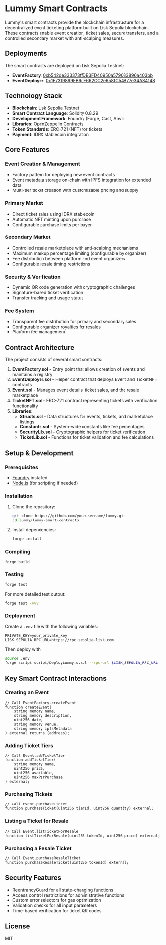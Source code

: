 # Lummy Smart Contracts

Lummy's smart contracts provide the blockchain infrastructure for a decentralized event ticketing platform built on Lisk Sepolia blockchain. These contracts enable event creation, ticket sales, secure transfers, and a controlled secondary market with anti-scalping measures.

## Deployments

The smart contracts are deployed on Lisk Sepolia Testnet:

- **EventFactory**: [0xb542de333373ffDB3FD40950a579033896a403bb](https://sepolia-blockscout.lisk.com/address/0xb542de333373ffDB3FD40950a579033896a403bb)
- **EventDeployer**: [0x1F7319899EB9dF662CC2e658fC54B77e34A84148](https://sepolia-blockscout.lisk.com/address/0x1F7319899EB9dF662CC2e658fC54B77e34A84148)

## Technology Stack

- **Blockchain**: Lisk Sepolia Testnet
- **Smart Contract Language**: Solidity 0.8.29
- **Development Framework**: Foundry (Forge, Cast, Anvil)
- **Libraries**: OpenZeppelin Contracts
- **Token Standards**: ERC-721 (NFT) for tickets
- **Payment**: IDRX stablecoin integration

## Core Features

### Event Creation & Management
- Factory pattern for deploying new event contracts
- Event metadata storage on-chain with IPFS integration for extended data
- Multi-tier ticket creation with customizable pricing and supply

### Primary Market
- Direct ticket sales using IDRX stablecoin
- Automatic NFT minting upon purchase
- Configurable purchase limits per buyer

### Secondary Market
- Controlled resale marketplace with anti-scalping mechanisms
- Maximum markup percentage limiting (configurable by organizer)
- Fee distribution between platform and event organizers
- Configurable resale timing restrictions

### Security & Verification
- Dynamic QR code generation with cryptographic challenges
- Signature-based ticket verification
- Transfer tracking and usage status

### Fee System
- Transparent fee distribution for primary and secondary sales
- Configurable organizer royalties for resales
- Platform fee management

## Contract Architecture

The project consists of several smart contracts:

1. **EventFactory.sol** - Entry point that allows creation of events and maintains a registry
2. **EventDeployer.sol** - Helper contract that deploys Event and TicketNFT contracts
3. **Event.sol** - Manages event details, ticket sales, and the resale marketplace
4. **TicketNFT.sol** - ERC-721 contract representing tickets with verification functionality
5. **Libraries**:
   - **Structs.sol** - Data structures for events, tickets, and marketplace listings
   - **Constants.sol** - System-wide constants like fee percentages
   - **SecurityLib.sol** - Cryptographic helpers for ticket verification
   - **TicketLib.sol** - Functions for ticket validation and fee calculations

## Setup & Development

### Prerequisites
- [Foundry](https://book.getfoundry.sh/getting-started/installation) installed
- [Node.js](https://nodejs.org/) (for scripting if needed)

### Installation

1. Clone the repository:
   ```bash
   git clone https://github.com/yourusername/lummy.git
   cd lummy/lummy-smart-contracts
   ```

2. Install dependencies:
   ```bash
   forge install
   ```

### Compiling

```bash
forge build
```

### Testing

```bash
forge test
```

For more detailed test output:
```bash
forge test -vvv
```

### Deployment

Create a `.env` file with the following variables:
```
PRIVATE_KEY=your_private_key
LISK_SEPOLIA_RPC_URL=https://rpc.sepolia.lisk.com
```

Then deploy with:
```bash
source .env
forge script script/DeployLummy.s.sol --rpc-url $LISK_SEPOLIA_RPC_URL --broadcast
```

## Key Smart Contract Interactions

### Creating an Event
```solidity
// Call EventFactory.createEvent
function createEvent(
    string memory name,
    string memory description,
    uint256 date,
    string memory venue,
    string memory ipfsMetadata
) external returns (address);
```

### Adding Ticket Tiers
```solidity
// Call Event.addTicketTier
function addTicketTier(
    string memory name,
    uint256 price,
    uint256 available,
    uint256 maxPerPurchase
) external;
```

### Purchasing Tickets
```solidity
// Call Event.purchaseTicket
function purchaseTicket(uint256 tierId, uint256 quantity) external;
```

### Listing a Ticket for Resale
```solidity
// Call Event.listTicketForResale
function listTicketForResale(uint256 tokenId, uint256 price) external;
```

### Purchasing a Resale Ticket
```solidity
// Call Event.purchaseResaleTicket
function purchaseResaleTicket(uint256 tokenId) external;
```

## Security Features

- ReentrancyGuard for all state-changing functions
- Access control restrictions for administrative functions
- Custom error selectors for gas optimization
- Validation checks for all input parameters
- Time-based verification for ticket QR codes

## License

MIT